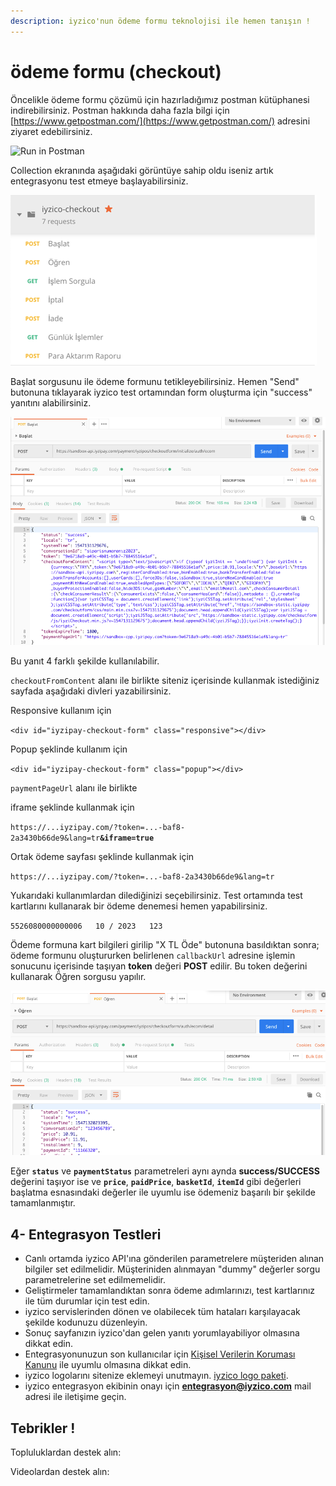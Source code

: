 ```yaml
---
description: iyzico'nun ödeme formu teknolojisi ile hemen tanışın !
---
```


# ödeme formu \(checkout\)

Öncelikle ödeme formu çözümü için hazırladığımız postman kütüphanesi indirebilirsiniz. Postman hakkında daha fazla bilgi için [https://www.getpostman.com/](https://www.getpostman.com/) adresini ziyaret edebilirsiniz.

![Run in Postman](https://run.pstmn.io/button.svg)

Collection ekranında aşağıdaki görüntüye sahip oldu iseniz artık entegrasyonu test etmeye başlayabilirsiniz.

![iyzico-checkout postman collection g&#xF6;r&#xFC;n&#xFC;m&#xFC;](../.gitbook/assets/image%20%282%29.png)

Başlat sorgusunu ile ödeme formunu tetikleyebilirsiniz. Hemen "Send" butonuna tıklayarak iyzico test ortamından form oluşturma için "success" yanıtını alabilirsiniz.

![iyzico-checkout postman ba&#x15F;lat g&#xF6;r&#xFC;n&#xFC;m&#xFC;](../.gitbook/assets/image%20%283%29.png)

Bu yanıt 4 farklı şekilde kullanılabilir.

`checkoutFromContent` alanı ile birlikte siteniz içerisinde kullanmak istediğiniz sayfada aşağıdaki divleri yazabilirsiniz.

Responsive kullanım için

`<div id="iyzipay-checkout-form" class="responsive"></div>`

Popup şeklinde kullanım için

`<div id="iyzipay-checkout-form" class="popup"></div>`

`paymentPageUrl` alanı ile birlikte 

iframe şeklinde kullanmak için

`https://...iyzipay.com/?token=...-baf8-2a3430b66de9&lang=tr`**`&iframe=true`**

Ortak ödeme sayfası şeklinde kullanmak için

`https://...iyzipay.com/?token=...-baf8-2a3430b66de9&lang=tr`

Yukarıdaki kullanımlardan dilediğinizi seçebilirsiniz. Test ortamında test kartlarını kullanarak bir ödeme denemesi hemen yapabilirsiniz.

`5526080000000006  
10 / 2023  
123`

Ödeme formuna kart bilgileri girilip "X TL Öde" butonuna basıldıktan sonra; ödeme formunu oluştururken belirlenen `callbackUrl` adresine işlemin sonucunu içerisinde taşıyan **token** değeri **POST** edilir. Bu token değerini kullanarak Öğren sorgusu yapılır.

![](../.gitbook/assets/image%20%284%29.png)

Eğer **`status`** ve **`paymentStatus`** parametreleri aynı aynda **success/SUCCESS** değerini taşıyor ise ve **`price`**, **`paidPrice`**, **`basketId`**, **`itemId`** gibi değerleri başlatma esnasındaki değerler ile uyumlu ise ödemeniz başarılı bir şekilde tamamlanmıştır.

## 4- Entegrasyon Testleri

* Canlı ortamda iyzico API'ına gönderilen parametrelere müşteriden alınan bilgiler set edilmelidir. Müşteriniden alınmayan "dummy" değerler sorgu parametrelerine set edilmemelidir.
* Geliştirmeler tamamlandıktan sonra ödeme adımlarınızı, test kartlarınız ile tüm durumlar için test edin.
* iyzico servislerinden dönen ve olabilecek tüm hataları karşılayacak şekilde kodunuzu düzenleyin.
* Sonuç sayfanızın iyzico'dan gelen yanıtı yorumlayabiliyor olmasına dikkat edin.
* Entegrasyonunuzun son kullanıcılar için [Kişisel Verilerin Koruması Kanunu](https://dev.iyzipay.com/tr/sss) ile uyumlu olmasına dikkat edin.
* iyzico logolarını sitenize eklemeyi unutmayın. [iyzico logo paketi](https://dev.iyzipay.com/tr/iyzico-logo-pack.zip).
* iyzico entegrasyon ekibinin onayı için [**entegrasyon@iyzico.com**](mailto:entegrasyon@iyzico.com) mail adresi ile iletişime geçin.

## Tebrikler !

Topluluklardan destek alın:

Videolardan destek alın:

### 

